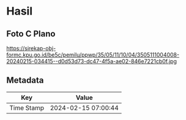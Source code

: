 # Hasil

## Foto C Plano

https://sirekap-obj-formc.kpu.go.id/be5c/pemilu/ppwp/35/05/11/10/04/3505111004008-20240215-034415--d0d53d73-dc47-4f5a-ae02-846e7221cb0f.jpg


## Metadata

| Key        | Value               |
| ---------- | ------------------- |
| Time Stamp | 2024-02-15 07:00:44 |



